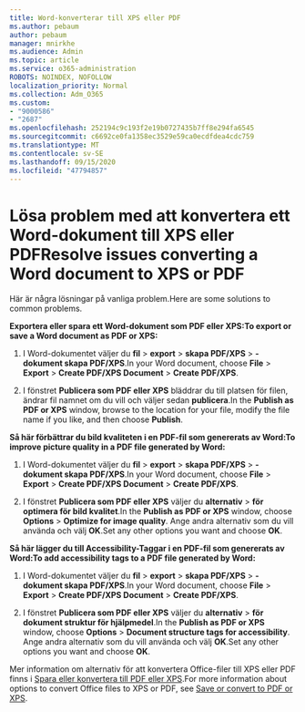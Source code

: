 ```yaml
---
title: Word-konverterar till XPS eller PDF
ms.author: pebaum
author: pebaum
manager: mnirkhe
ms.audience: Admin
ms.topic: article
ms.service: o365-administration
ROBOTS: NOINDEX, NOFOLLOW
localization_priority: Normal
ms.collection: Adm_O365
ms.custom:
- "9000586"
- "2687"
ms.openlocfilehash: 252194c9c193f2e19b0727435b7ff8e294fa6545
ms.sourcegitcommit: c6692ce0fa1358ec3529e59ca0ecdfdea4cdc759
ms.translationtype: MT
ms.contentlocale: sv-SE
ms.lasthandoff: 09/15/2020
ms.locfileid: "47794857"
---
```

# <a name="resolve-issues-converting-a-word-document-to-xps-or-pdf"></a><span data-ttu-id="79058-102">Lösa problem med att konvertera ett Word-dokument till XPS eller PDF</span><span class="sxs-lookup"><span data-stu-id="79058-102">Resolve issues converting a Word document to XPS or PDF</span></span>

<span data-ttu-id="79058-103">Här är några lösningar på vanliga problem.</span><span class="sxs-lookup"><span data-stu-id="79058-103">Here are some solutions to common problems.</span></span> 

<span data-ttu-id="79058-104">**Exportera eller spara ett Word-dokument som PDF eller XPS:**</span><span class="sxs-lookup"><span data-stu-id="79058-104">**To export or save a Word document as PDF or XPS:**</span></span>

1. <span data-ttu-id="79058-105">I Word-dokumentet väljer du **fil**  >  **export**  >  **skapa PDF/XPS**  >  **-dokument skapa PDF/XPS**.</span><span class="sxs-lookup"><span data-stu-id="79058-105">In your Word document, choose  **File** > **Export** > **Create PDF/XPS Document** > **Create PDF/XPS**.</span></span>

2. <span data-ttu-id="79058-106">I fönstret **Publicera som PDF eller XPS** bläddrar du till platsen för filen, ändrar fil namnet om du vill och väljer sedan **publicera**.</span><span class="sxs-lookup"><span data-stu-id="79058-106">In the **Publish as PDF or XPS** window, browse to the location for your file, modify the file name if you like, and then choose **Publish**.</span></span>

<span data-ttu-id="79058-107">**Så här förbättrar du bild kvaliteten i en PDF-fil som genererats av Word:**</span><span class="sxs-lookup"><span data-stu-id="79058-107">**To improve picture quality in a PDF file generated by Word:**</span></span>

1. <span data-ttu-id="79058-108">I Word-dokumentet väljer du **fil**  >  **export**  >  **skapa PDF/XPS**  >  **-dokument skapa PDF/XPS**.</span><span class="sxs-lookup"><span data-stu-id="79058-108">In your Word document, choose  **File** > **Export** > **Create PDF/XPS Document** > **Create PDF/XPS**.</span></span>

2. <span data-ttu-id="79058-109">I fönstret **Publicera som PDF eller XPS** väljer du **alternativ**  >  **för optimera för bild kvalitet**.</span><span class="sxs-lookup"><span data-stu-id="79058-109">In the **Publish as PDF or XPS** window, choose **Options** > **Optimize for image quality**.</span></span> <span data-ttu-id="79058-110">Ange andra alternativ som du vill använda och välj **OK**.</span><span class="sxs-lookup"><span data-stu-id="79058-110">Set any other options you want and choose **OK**.</span></span> 

<span data-ttu-id="79058-111">**Så här lägger du till Accessibility-Taggar i en PDF-fil som genererats av Word:**</span><span class="sxs-lookup"><span data-stu-id="79058-111">**To add accessibility tags to a PDF file generated by Word:**</span></span>
 
1. <span data-ttu-id="79058-112">I Word-dokumentet väljer du **fil**  >  **export**  >  **skapa PDF/XPS**  >  **-dokument skapa PDF/XPS**.</span><span class="sxs-lookup"><span data-stu-id="79058-112">In your Word document, choose  **File** > **Export** > **Create PDF/XPS Document** > **Create PDF/XPS**.</span></span>

2. <span data-ttu-id="79058-113">I fönstret **Publicera som PDF eller XPS** väljer du **alternativ**  >  **för dokument struktur för hjälpmedel**.</span><span class="sxs-lookup"><span data-stu-id="79058-113">In the **Publish as PDF or XPS** window, choose **Options** > **Document structure tags for accessibility**.</span></span> <span data-ttu-id="79058-114">Ange andra alternativ som du vill använda och välj **OK**.</span><span class="sxs-lookup"><span data-stu-id="79058-114">Set any other options you want and choose **OK**.</span></span>

<span data-ttu-id="79058-115">Mer information om alternativ för att konvertera Office-filer till XPS eller PDF finns i [Spara eller konvertera till PDF eller XPS](https://support.office.com/article/d85416c5-7d77-4fd6-a216-6f4bf7c7c110).</span><span class="sxs-lookup"><span data-stu-id="79058-115">For more information about options to convert Office files to XPS or PDF, see [Save or convert to PDF or XPS](https://support.office.com/article/d85416c5-7d77-4fd6-a216-6f4bf7c7c110).</span></span>
